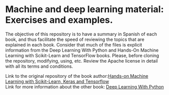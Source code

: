 # Machine and deep learning material: Exercises and examples. 

The objective of this repository is to have a summary in Spanish of each book, and thus facilitate the speed of reviewing the topics that are explained in each book.
Consider that much of the files is explicit information from the Deep Learning With Python and Hands-On Machine Learning with Scikit-Learn and TensorFlow books.
Please, before cloning the repository, modifying, using, etc. Review the Apache license in detail with all its terms and conditions.

Link to the original repository of the book author:[Hands-on Machine Learning with Scikit-Learn, Keras and Tensorflow](https://github.com/ageron/handson-ml2)  
Link for more information about the other book: [Deep Learning With Python](https://machinelearningmastery.com/deep-learning-with-python/) 

